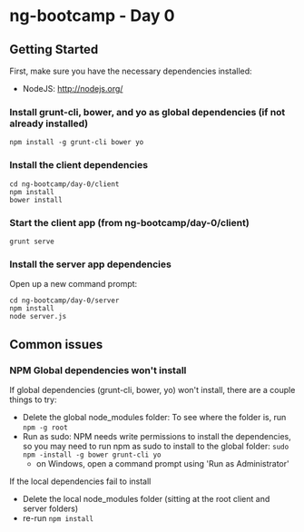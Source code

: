 # ng-bootcamp - Day 0

## Getting Started

First, make sure you have the necessary dependencies installed:
- NodeJS: http://nodejs.org/



### Install grunt-cli, bower, and yo as global dependencies (if not already installed)

```shell
npm install -g grunt-cli bower yo
```

### Install the client dependencies

```shell
cd ng-bootcamp/day-0/client
npm install
bower install
```

### Start the client app (from ng-bootcamp/day-0/client)

```shell
grunt serve
```

### Install the server app dependencies

Open up a new command prompt:
```shell
cd ng-bootcamp/day-0/server
npm install
node server.js
```

## Common issues

### NPM Global dependencies won't install
If global dependencies (grunt-cli, bower, yo) won't install, there are a couple things to try:
- Delete the global node_modules folder:  To see where the folder is, run `npm -g root`
- Run as sudo:  NPM needs write permissions to install the dependencies, so you may need to run npm as sudo to install to the global folder: `sudo npm -install -g bower grunt-cli yo`
  - on Windows, open a command prompt using 'Run as Administrator'

If the local dependencies fail to install
- Delete the local node_modules folder (sitting at the root client and server folders)
- re-run `npm install`

